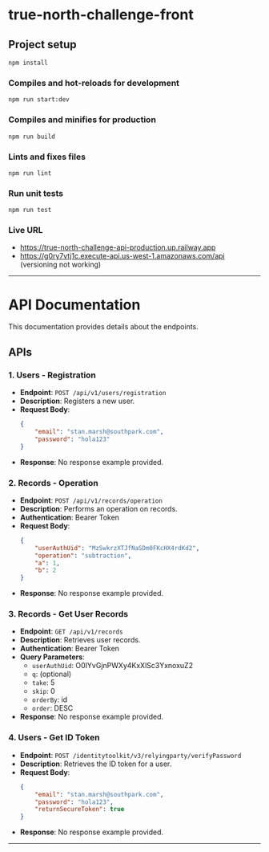# true-north-challenge-front

## Project setup
```
npm install
```

### Compiles and hot-reloads for development
```
npm run start:dev
```

### Compiles and minifies for production
```
npm run build
```

### Lints and fixes files
```
npm run lint
```

### Run unit tests
```
npm run test
```

### Live URL
- https://true-north-challenge-api-production.up.railway.app
- https://g0ry7vtj1c.execute-api.us-west-1.amazonaws.com/api (versioning not working)

---

# API Documentation

This documentation provides details about the endpoints.
## APIs

### 1. Users - Registration

- **Endpoint**: `POST /api/v1/users/registration`
- **Description**: Registers a new user.
- **Request Body**:
  ```json
  {
      "email": "stan.marsh@southpark.com",
      "password": "hola123"
  }
  ```
- **Response**: No response example provided.

### 2. Records - Operation

- **Endpoint**: `POST /api/v1/records/operation`
- **Description**: Performs an operation on records.
- **Authentication**: Bearer Token
- **Request Body**:
  ```json
  {
      "userAuthUid": "MzSwkrzXTJfNaSDm0FKcHX4rdKd2",
      "operation": "subtraction",
      "a": 1,
      "b": 2
  }
  ```
- **Response**: No response example provided.

### 3. Records - Get User Records

- **Endpoint**: `GET /api/v1/records`
- **Description**: Retrieves user records.
- **Authentication**: Bearer Token
- **Query Parameters**:
  - `userAuthUid`: O0IYvGjnPWXy4KxXlSc3YxnoxuZ2
  - `q`: (optional)
  - `take`: 5
  - `skip`: 0
  - `orderBy`: id
  - `order`: DESC
- **Response**: No response example provided.

### 4. Users - Get ID Token

- **Endpoint**: `POST /identitytoolkit/v3/relyingparty/verifyPassword`
- **Description**: Retrieves the ID token for a user.
- **Request Body**:
  ```json
  {
      "email": "stan.marsh@southpark.com",
      "password": "hola123",
      "returnSecureToken": true
  }
  ```
- **Response**: No response example provided.

---